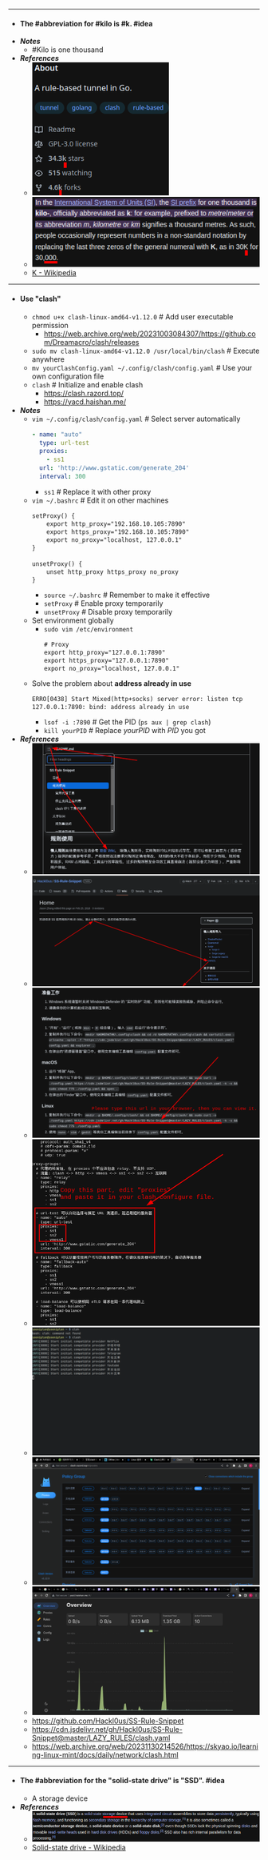- ---
- #### The #abbreviation for #kilo is #k. #idea
- ***Notes***
	- #Kilo is one thousand
- ***References***
	- ![image.png](../assets/image_1670750050486_0.png)
	- ![image.png](../assets/image_1670749822852_0.png)
	- [K - Wikipedia](https://en.wikipedia.org/wiki/K#:~:text=In%20the%20International%20System%20of,km%20signifies%20a%20thousand%20metres.)
- ---
- #### Use "clash"
	- `chmod u+x clash-linux-amd64-v1.12.0` # Add user executable permission
        - https://web.archive.org/web/20231003084307/https://github.com/Dreamacro/clash/releases
	- `sudo mv clash-linux-amd64-v1.12.0 /usr/local/bin/clash` # Execute anywhere
    - `mv yourClashConfig.yaml ~/.config/clash/config.yaml` # Use your own configuration file
    - `clash` # Initialize and enable clash
    	- https://clash.razord.top/
    	- https://yacd.haishan.me/
- ***Notes***
    - `vim ~/.config/clash/config.yaml` # Select server automatically
      ```yaml
      - name: "auto"
        type: url-test
        proxies:
          - ss1
        url: 'http://www.gstatic.com/generate_204'
        interval: 300
      ```
        - `ss1` # Replace it with other proxy
    - `vim ~/.bashrc` # Edit it on other machines
      ```
      setProxy() {
          export http_proxy="192.168.10.105:7890"
          export https_proxy="192.168.10.105:7890"
          export no_proxy="localhost, 127.0.0.1"
      }
      
      unsetProxy() {
          unset http_proxy https_proxy no_proxy
      }
      ```
        - `source ~/.bashrc` # Remember to make it effective
        - `setProxy` # Enable proxy temporarily
        - `unsetProxy` # Disable proxy temporarily
    - Set environment globally
    	- `sudo vim /etc/environment`
    	  ```
    	  # Proxy
    	  export http_proxy="127.0.0.1:7890"
    	  export https_proxy="127.0.0.1:7890"
    	  export no_proxy="localhost, 127.0.0.1"
    	  ```
    - Solve the problem about **address already in use**
      ```
      ERRO[0438] Start Mixed(http+socks) server error: listen tcp 127.0.0.1:7890: bind: address already in use
      ```
    	- `lsof -i :7890` # Get the PID (`ps aux | grep clash`)
    	- `kill yourPID` # Replace *yourPID* with *PID* you got
- ***References***
    - ![image.png](../assets/image_1663755770681_0.png)
    - ![image.png](../assets/image_1663755987926_0.png)
    - ![image.png](../assets/image_1663756259813_0.png)
    - ![image.png](../assets/image_1663756612709_0.png)
    - ![image.png](../assets/image_1670750559717_0.png)
    - ![image.png](../assets/image_1670750573466_0.png)
    - ![2023-01-12_14-32.png](../assets/2023-01-12_14-32_1673505224282_0.png)
    - https://github.com/Hackl0us/SS-Rule-Snippet
    - https://cdn.jsdelivr.net/gh/Hackl0us/SS-Rule-Snippet@master/LAZY_RULES/clash.yaml
    - https://web.archive.org/web/20231130214526/https://skyao.io/learning-linux-mint/docs/daily/network/clash.html
- ---
- #### The #abbreviation for the "solid-state drive" is "SSD". #idea
	- A storage device
- ***References***
	- ![image.png](../assets/image_1670744193676_0.png)
	- [Solid-state drive - Wikipedia](https://en.wikipedia.org/wiki/Solid-state_drive)
